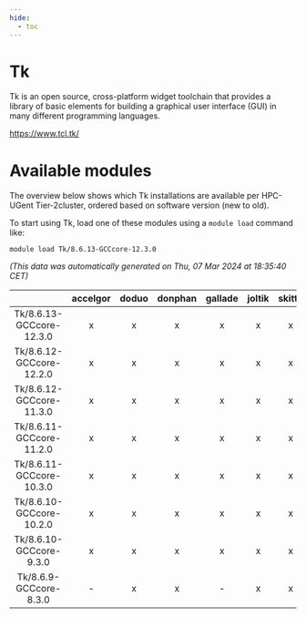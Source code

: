 ```yaml
---
hide:
  - toc
---
```


Tk
==


Tk is an open source, cross-platform widget toolchain that provides a library of basic elements for building a graphical user interface (GUI) in many different programming languages.

https://www.tcl.tk/
# Available modules


The overview below shows which Tk installations are available per HPC-UGent Tier-2cluster, ordered based on software version (new to old).

To start using Tk, load one of these modules using a `module load` command like:

```shell
module load Tk/8.6.13-GCCcore-12.3.0
```

*(This data was automatically generated on Thu, 07 Mar 2024 at 18:35:40 CET)*  

| |accelgor|doduo|donphan|gallade|joltik|skitty|
| :---: | :---: | :---: | :---: | :---: | :---: | :---: |
|Tk/8.6.13-GCCcore-12.3.0|x|x|x|x|x|x|
|Tk/8.6.12-GCCcore-12.2.0|x|x|x|x|x|x|
|Tk/8.6.12-GCCcore-11.3.0|x|x|x|x|x|x|
|Tk/8.6.11-GCCcore-11.2.0|x|x|x|x|x|x|
|Tk/8.6.11-GCCcore-10.3.0|x|x|x|x|x|x|
|Tk/8.6.10-GCCcore-10.2.0|x|x|x|x|x|x|
|Tk/8.6.10-GCCcore-9.3.0|x|x|x|x|x|x|
|Tk/8.6.9-GCCcore-8.3.0|-|x|x|-|x|x|
